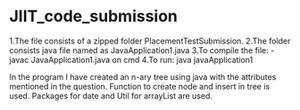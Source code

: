 # JIIT_code_submission
1.The file consists of a zipped folder PlacementTestSubmission.
2.The folder consists java file named as JavaApplication1.java
3.To compile the file: -javac JavaApplication1.java on cmd
4.To run: java javaApplication1

In the program I have created an n-ary tree using java with the attributes mentioned in the question. Function to create node and insert in tree is used. Packages for date and Util for arrayList are used.
